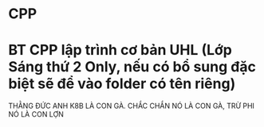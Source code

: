 # CPP
BT CPP lập trình cơ bản UHL
(Lớp Sáng thứ 2 Only, nếu có bổ sung đặc biệt sẽ để vào folder có tên riêng)
=========================================================================
THẰNG ĐỨC ANH K8B LÀ CON GÀ.
CHẮC CHẮN NÓ LÀ CON GÀ, TRỪ PHI NÓ LÀ CON LỢN